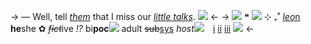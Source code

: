 -> — Well, tell [*them*](https://eighteleven.fandom.com/wiki/Ryker_Dublin) that I miss our [*little talks*](https://www.youtube.com/watch?v=ghb6eDopW8I). ![](https://pixelbank.neocities.org/decome/stars/9de9c3cc.png) <-
-> ![](https://media.discordapp.net/attachments/1004917366787948606/1116118952767144087/ezgif-5-b11b3a9c7e.png) 
❝ ![](https://media.discordapp.net/attachments/935017345250897930/1144399786565443776/IMG_1110.png) ⊹ ₊˚ [*leo*n](https://eighteleven.fandom.com/wiki/Leon) **he**she ✿ ~~*fict*~~ive *!?*
bi**poc**![](https://mikejima.crd.co/assets/images/shadow/f8d344be.png?v=16e7e82c) adult ~~sub~~[sys](https://rentry.co/labasilicafiorita) *host*![](https://media.discordapp.net/attachments/935017345250897930/1141851768284778616/Untitled1060_20230817225106.png)⠀ [i](https://pk.fulmine.xyz/m/rsqqy) [ii](https://rentry.co/labasilicafiorita) [iii](https://rentry.co/weepinglovers)
![](https://media.discordapp.net/attachments/982634866699014256/1116149167824306286/ezgif-1-32a64f4908.png) <-